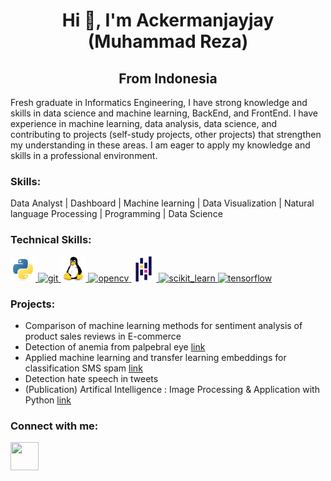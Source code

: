 <h1 align="center">Hi 👋, I'm Ackermanjayjay (Muhammad Reza)</h1>
<h2 align="center">From Indonesia</h3>

<p align="justify-center">Fresh graduate in Informatics Engineering, I have strong knowledge and skills in data science and machine learning, BackEnd, and FrontEnd. 
I have experience in machine learning, data analysis, data science, and contributing to projects (self-study projects, other projects) that
strengthen my understanding in these areas. I am eager to apply my knowledge and skills in a professional environment.</p>
<h3 align="left">Skills: </h3>

Data Analyst | Dashboard | Machine learning | Data Visualization | Natural language
Processing | Programming | Data Science

<h3 align="left">Technical Skills:</h3>
<p align="left"> <a href="https://www.python.org" target="_blank" rel="noreferrer"> <img src="https://raw.githubusercontent.com/devicons/devicon/master/icons/python/python-original.svg" alt="python" width="40" height="40"/> <a href="https://git-scm.com/" target="_blank" rel="noreferrer"> <img src="https://www.vectorlogo.zone/logos/git-scm/git-scm-icon.svg" alt="git" width="40" height="40"/> </a> </a> <a href="https://www.linux.org/" target="_blank" rel="noreferrer"> <img src="https://raw.githubusercontent.com/devicons/devicon/master/icons/linux/linux-original.svg" alt="linux" width="40" height="40"/> </a> <a href="https://opencv.org/" target="_blank" rel="noreferrer"> <img src="https://www.vectorlogo.zone/logos/opencv/opencv-icon.svg" alt="opencv" width="40" height="40"/> </a> <a href="https://pandas.pydata.org/" target="_blank" rel="noreferrer"> <img src="https://raw.githubusercontent.com/devicons/devicon/2ae2a900d2f041da66e950e4d48052658d850630/icons/pandas/pandas-original.svg" alt="pandas" width="40" height="40"/> </a>  </a> <a href="https://scikit-learn.org/" target="_blank" rel="noreferrer"> <img src="https://upload.wikimedia.org/wikipedia/commons/0/05/Scikit_learn_logo_small.svg" alt="scikit_learn" width="40" height="40"/> </a> <a href="https://www.tensorflow.org" target="_blank" rel="noreferrer"> <img src="https://www.vectorlogo.zone/logos/tensorflow/tensorflow-icon.svg" alt="tensorflow" width="40" height="40"/> </a> </p>

<h3 align="left">Projects:</h3> 

* Comparison of machine learning methods for sentiment analysis of product sales reviews in E-commerce  
* Detection of anemia from palpebral eye [link](https://github.com/ackermanjayjay/Proyek_KSeye)
* Applied machine learning and transfer learning embeddings for classification SMS spam [link](https://github.com/ackermanjayjay/sms-spam) 
* Detection hate speech in tweets
* (Publication) Artifical Intelligence : Image Processing & Application with Python [link](https://jurnal.umj.ac.id/index.php/semnaskat/article/view/14323/7659)



<h3 align="left">Connect with me: </h3>

<a href="www.linkedin.com/in/muhammad-reza-3b810b23a"> <img src= "https://www.vectorlogo.zone/logos/linkedin/linkedin-icon.svg" width="45" height="45"> </a>  
